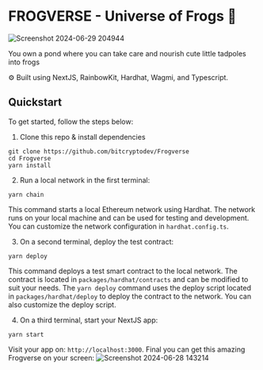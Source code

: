 # FROGVERSE - Universe of Frogs 🐸
![Screenshot 2024-06-29 204944](https://github.com/bitcryptodev/Frogverse/assets/174127591/43ce20bc-8a01-4f79-a290-24bc0069c5f2)

You own a pond where you can take care and nourish cute little tadpoles into frogs 

⚙️ Built using NextJS, RainbowKit, Hardhat, Wagmi, and Typescript.

## Quickstart

To get started, follow the steps below:

1. Clone this repo & install dependencies

```
git clone https://github.com/bitcryptodev/Frogverse
cd Frogverse
yarn install
```

2. Run a local network in the first terminal:

```
yarn chain
```

This command starts a local Ethereum network using Hardhat. The network runs on your local machine and can be used for testing and development. You can customize the network configuration in `hardhat.config.ts`.

3. On a second terminal, deploy the test contract:

```
yarn deploy
```

This command deploys a test smart contract to the local network. The contract is located in `packages/hardhat/contracts` and can be modified to suit your needs. The `yarn deploy` command uses the deploy script located in `packages/hardhat/deploy` to deploy the contract to the network. You can also customize the deploy script.

4. On a third terminal, start your NextJS app:

```
yarn start
```

Visit your app on: `http://localhost:3000`. Final you can get this amazing Frogverse on your screen: 
![Screenshot 2024-06-28 143214](https://github.com/bitcryptodev/Frogverse/assets/174127591/a721b0e4-a270-4e63-bb5d-4ac3ee8e0475)

